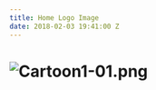 ```yaml
---
title: Home Logo Image
date: 2018-02-03 19:41:00 Z
---
```


# ![Cartoon1-01.png](/uploads/Cartoon1-01.png)